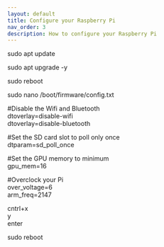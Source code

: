 ```yaml
---
layout: default
title: Configure your Raspberry Pi
nav_order: 3
description: How to configure your Raspberry Pi
---
```

sudo apt update

sudo apt upgrade -y

sudo reboot

sudo nano /boot/firmware/config.txt

#Disable the Wifi and Bluetooth  
dtoverlay=disable-wifi  
dtoverlay=disable-bluetooth

#Set the SD card slot to poll only once  
dtparam=sd_poll_once

#Set the GPU memory to minimum  
gpu_mem=16

#Overclock your Pi  
over_voltage=6  
arm_freq=2147

cntrl+x  
y  
enter  

sudo reboot

